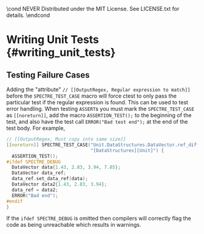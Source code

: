 \cond NEVER
Distributed under the MIT License.
See LICENSE.txt for details.
\endcond
# Writing Unit Tests {#writing_unit_tests}

## Testing Failure Cases

Adding the "attribute" `// [[OutputRegex, Regular expression to match]]`
before the `SPECTRE_TEST_CASE` macro will force ctest to only pass the particular test
if the regular expression is found. This can be used to test error handling.
When testing `ASSERT`s you must mark the `SPECTRE_TEST_CASE` as `[[noreturn]]`,
add the macro `ASSERTION_TEST();` to the beginning of the test, and also have
the test call `ERROR("Bad test end");` at the end of the test body.
For example,

```cpp
// [[OutputRegex, Must copy into same size]]
[[noreturn]] SPECTRE_TEST_CASE("Unit.DataStructures.DataVector.ref_diff_size",
                               "[DataStructures][Unit]") {
  ASSERTION_TEST();
#ifdef SPECTRE_DEBUG
  DataVector data{1.43, 2.83, 3.94, 7.85};
  DataVector data_ref;
  data_ref.set_data_ref(data);
  DataVector data2{1.43, 2.83, 3.94};
  data_ref = data2;
  ERROR("Bad end");
#endif
}
```

If the `ifdef SPECTRE_DEBUG` is omitted then compilers will correctly flag
the code as being unreachable which results in warnings.
